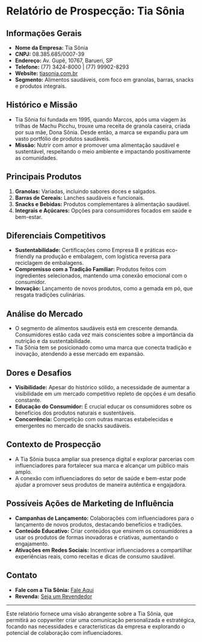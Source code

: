 # Relatório de Prospecção: Tia Sônia

## Informações Gerais
- **Nome da Empresa:** Tia Sônia
- **CNPJ:** 08.385.685/0007-39
- **Endereço:** Av. Gupê, 10767, Barueri, SP
- **Telefone:** (77) 3424-8000 | (77) 99902-8293
- **Website:** [tiasonia.com.br](http://www.tiasonia.com.br)
- **Segmento:** Alimentos saudáveis, com foco em granolas, barras, snacks e produtos integrais.

## Histórico e Missão
- Tia Sônia foi fundada em 1995, quando Marcos, após uma viagem às trilhas de Machu Picchu, trouxe uma receita de granola caseira, criada por sua mãe, Dona Sônia. Desde então, a marca se expandiu para um vasto portfólio de produtos saudáveis.
- **Missão:** Nutrir com amor e promover uma alimentação saudável e sustentável, respeitando o meio ambiente e impactando positivamente as comunidades.

## Principais Produtos
1. **Granolas:** Variadas, incluindo sabores doces e salgados.
2. **Barras de Cereais:** Lanches saudáveis e funcionais.
3. **Snacks e Bebidas:** Produtos complementares à alimentação saudável.
4. **Integrais e Açúcares:** Opções para consumidores focados em saúde e bem-estar.

## Diferenciais Competitivos
- **Sustentabilidade:** Certificações como Empresa B e práticas eco-friendly na produção e embalagem, com logística reversa para reciclagem de embalagens.
- **Compromisso com a Tradição Familiar:** Produtos feitos com ingredientes selecionados, mantendo uma conexão emocional com o consumidor.
- **Inovação:** Lançamento de novos produtos, como a gemada em pó, que resgata tradições culinárias.

## Análise do Mercado
- O segmento de alimentos saudáveis está em crescente demanda. Consumidores estão cada vez mais conscientes sobre a importância da nutrição e da sustentabilidade.
- Tia Sônia tem se posicionado como uma marca que conecta tradição e inovação, atendendo a esse mercado em expansão.

## Dores e Desafios
- **Visibilidade:** Apesar do histórico sólido, a necessidade de aumentar a visibilidade em um mercado competitivo repleto de opções é um desafio constante.
- **Educação do Consumidor:** É crucial educar os consumidores sobre os benefícios dos produtos naturais e sustentáveis.
- **Concorrência:** Competição com outras marcas estabelecidas e emergentes no mercado de snacks saudáveis.

## Contexto de Prospecção
- A Tia Sônia busca ampliar sua presença digital e explorar parcerias com influenciadores para fortalecer sua marca e alcançar um público mais amplo.
- A conexão com influenciadores do setor de saúde e bem-estar pode ajudar a promover seus produtos de maneira autêntica e engajadora.

## Possíveis Ações de Marketing de Influência
- **Campanhas de Lançamento:** Colaborações com influenciadores para o lançamento de novos produtos, destacando benefícios e tradições.
- **Conteúdo Educativo:** Criar conteúdos que ensinem os consumidores a usar os produtos de formas inovadoras e criativas, aumentando o engajamento.
- **Ativações em Redes Sociais:** Incentivar influenciadores a compartilhar experiências reais, como receitas e dicas de consumo saudável.

## Contato
- **Fale com a Tia Sônia:** [Fale Aqui](https://www.tiasonia.com.br/contato)
- **Revenda:** [Seja um Revendedor](https://www.tiasonia.com.br/p/onde-encontrar)

---

Este relatório fornece uma visão abrangente sobre a Tia Sônia, que permitirá ao copywriter criar uma comunicação personalizada e estratégica, focando nas necessidades e características da empresa e explorando o potencial de colaboração com influenciadores.